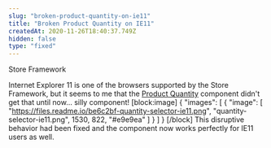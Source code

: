 ```yaml
---
slug: "broken-product-quantity-on-ie11"
title: "Broken Product Quantity on IE11"
createdAt: 2020-11-26T18:40:37.749Z
hidden: false
type: "fixed"
---
```


<div class="badge" id="store-framework">Store Framework</div>

Internet Explorer 11 is one of the browsers supported by the Store Framework, but it seems to me that the [Product Quantity](https://vtex.io/docs/components/all/vtex.product-quantity/) component didn't get that until now... silly component! 
[block:image]
{
  "images": [
    {
      "image": [
        "https://files.readme.io/be6c2bf-quantity-selector-ie11.png",
        "quantity-selector-ie11.png",
        1530,
        822,
        "#e9e9ea"
      ]
    }
  ]
}
[/block]
This disruptive behavior had been fixed and the component now works perfectly for IE11 users as well.